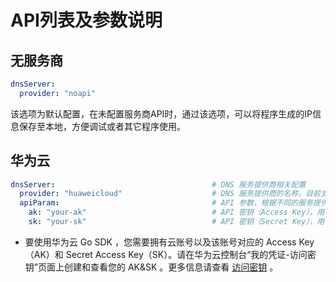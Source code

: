 # API列表及参数说明



## 无服务商

```yaml
dnsServer:
  provider: "noapi"
```

该选项为默认配置，在未配置服务商API时，通过该选项，可以将程序生成的IP信息保存至本地，方便调试或者其它程序使用。

## 华为云

```yaml
dnsServer:                                   # DNS 服务提供商相关配置
  provider: "huaweicloud"                    # DNS 服务提供商的名称，目前支持的有 "huaweicloud"
  apiParam:                                  # API 参数，根据不同的服务提供商可能会有所不同
    ak: "your-ak"                            # API 密钥（Access Key），用于身份验证
    sk: "your-sk"                            # API 密钥（Secret Key），用于身份验证
```

- 要使用华为云 Go SDK ，您需要拥有云账号以及该账号对应的 Access Key（AK）和 Secret Access Key（SK）。请在华为云控制台“我的凭证-访问密钥”页面上创建和查看您的 AK&SK 。更多信息请查看 [访问密钥](https://support.huaweicloud.com/usermanual-ca/zh-cn_topic_0046606340.html) 。
